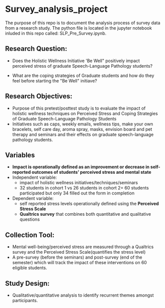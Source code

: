 # Survey_analysis_project

The purpose of this repo is to document the analysis process of survey data from a research study. The python file is located in the jupyter notebook inluded in this repo called: SLP_Pre_Survey.ipynb.



## Research Question:
- Does the Holistic Wellness Initiative 'Be Well" positively impact perceived stress of graduate Speech-Language Pathology students?

- What are the coping strategies of Graduate students and how do they feel before starting the "Be Well" initiave?

## Research Objectives:
- Purpose of this pretest/posttest study is to evaluate the impact of holistic wellness techniques on Perceived Stress and Coping Strategies of Graduate Speech-Language Pathology Students
- Initiatives such as caps, weekly emails, wellness tips, make your own bracelets, self care day, aroma spray, masks, envision board and pet therapy and seminars and their effects on graduate speech-language pathology students.

## Variables
- **Impact is operationally defined as an improvement or decrease in self-reported outcomes of students’ perceived stress and mental state**
- Independent variable:
  - impact of holistic wellness initiatives/techniques/seminars
  - 32 students in cohort 1 vs 26 students in cohort 2= 60 students participated but only 34 filled out the form in completion
- Dependent variable:
  - self reported stress levels operationally defined using the **Perceived Stress Scale**
  - **Qualtrics survey** that combines both quantitative and qualitative questions
    

## Collection Tool:
- Mental well-being/perceived stress are measured through a Qualtrics survey and the Perceived
Stress Scale(quantifies the stress level)
- A pre-survey (before the seminars) and post-survey (end of the semester) which will track the impact of these interventions on 60 eligible students.

## Study Design:
- Qualitative/quantitative analysis to identify recurrent themes amongst participants.



